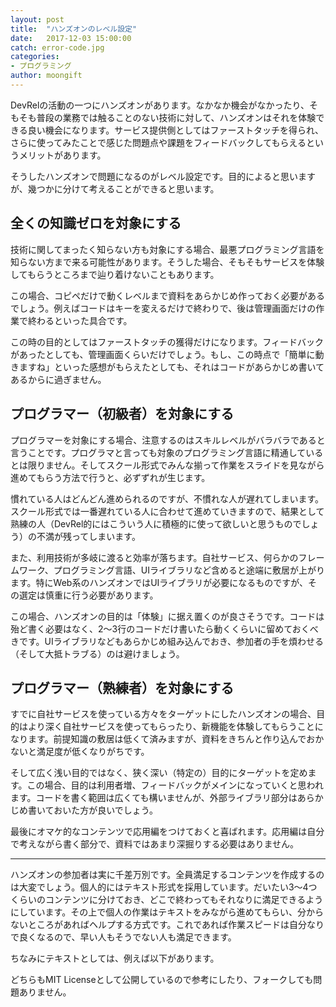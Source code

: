 ```yaml
---
layout: post
title:  "ハンズオンのレベル設定"
date:   2017-12-03 15:00:00
catch: error-code.jpg
categories:
- プログラミング
author: moongift
---
```


DevRelの活動の一つにハンズオンがあります。なかなか機会がなかったり、そもそも普段の業務では触ることのない技術に対して、ハンズオンはそれを体験できる良い機会になります。サービス提供側としてはファーストタッチを得られ、さらに使ってみたことで感じた問題点や課題をフィードバックしてもらえるというメリットがあります。

そうしたハンズオンで問題になるのがレベル設定です。目的によると思いますが、幾つかに分けて考えることができると思います。

## 全くの知識ゼロを対象にする

技術に関してまったく知らない方も対象にする場合、最悪プログラミング言語を知らない方まで来る可能性があります。そうした場合、そもそもサービスを体験してもらうところまで辿り着けないこともあります。

この場合、コピペだけで動くレベルまで資料をあらかじめ作っておく必要があるでしょう。例えばコードはキーを変えるだけで終わりで、後は管理画面だけの作業で終わるといった具合です。

この時の目的としてはファーストタッチの獲得だけになります。フィードバックがあったとしても、管理画面くらいだけでしょう。もし、この時点で「簡単に動きますね」といった感想がもらえたとしても、それはコードがあらかじめ書いてあるからに過ぎません。

## プログラマー（初級者）を対象にする

プログラマーを対象にする場合、注意するのはスキルレベルがバラバラであると言うことです。プログラマと言っても対象のプログラミング言語に精通しているとは限りません。そしてスクール形式でみんな揃って作業をスライドを見ながら進めてもらう方法で行うと、必ずずれが生じます。

慣れている人はどんどん進められるのですが、不慣れな人が遅れてしまいます。スクール形式では一番遅れている人に合わせて進めていきますので、結果として熟練の人（DevRel的にはこういう人に積極的に使って欲しいと思うものでしょう）の不満が残ってしまいます。

また、利用技術が多岐に渡ると効率が落ちます。自社サービス、何らかのフレームワーク、プログラミング言語、UIライブラリなど含めると途端に敷居が上がります。特にWeb系のハンズオンではUIライブラリが必要になるものですが、その選定は慎重に行う必要があります。

この場合、ハンズオンの目的は「体験」に据え置くのが良さそうです。コードは殆ど書く必要はなく、2〜3行のコードだけ書いたら動くくらいに留めておくべきです。UIライブラリなどもあらかじめ組み込んでおき、参加者の手を煩わせる（そして大抵トラブる）のは避けましょう。

## プログラマー（熟練者）を対象にする

すでに自社サービスを使っている方々をターゲットにしたハンズオンの場合、目的はより深く自社サービスを使ってもらったり、新機能を体験してもらうことになります。前提知識の敷居は低くて済みますが、資料をきちんと作り込んでおかないと満足度が低くなりがちです。

そして広く浅い目的ではなく、狭く深い（特定の）目的にターゲットを定めます。この場合、目的は利用者増、フィードバックがメインになっていくと思われます。コードを書く範囲は広くても構いませんが、外部ライブラリ部分はあらかじめ書いておいた方が良いでしょう。

最後にオマケ的なコンテンツで応用編をつけておくと喜ばれます。応用編は自分で考えながら書く部分で、資料ではあまり深掘りする必要はありません。

----

ハンズオンの参加者は実に千差万別です。全員満足するコンテンツを作成するのは大変でしょう。個人的にはテキスト形式を採用しています。だいたい3〜4つくらいのコンテンツに分けておき、どこで終わってもそれなりに満足できるようにしています。その上で個人の作業はテキストをみながら進めてもらい、分からないところがあればヘルプする方式です。これであれば作業スピードは自分なりで良くなるので、早い人もそうでない人も満足できます。

ちなみにテキストとしては、例えば以下があります。

どちらもMIT Licenseとして公開しているので参考にしたり、フォークしても問題ありません。

